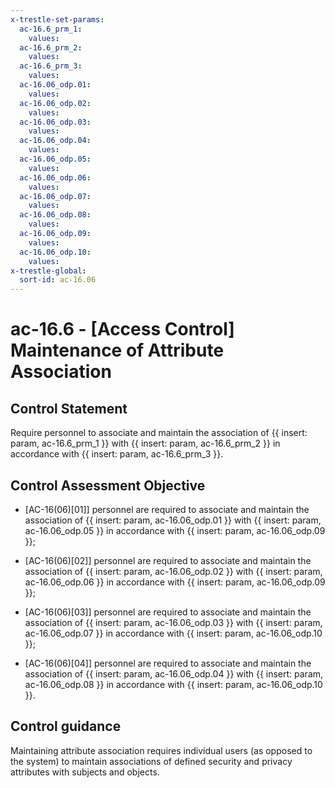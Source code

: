 ```yaml
---
x-trestle-set-params:
  ac-16.6_prm_1:
    values:
  ac-16.6_prm_2:
    values:
  ac-16.6_prm_3:
    values:
  ac-16.06_odp.01:
    values:
  ac-16.06_odp.02:
    values:
  ac-16.06_odp.03:
    values:
  ac-16.06_odp.04:
    values:
  ac-16.06_odp.05:
    values:
  ac-16.06_odp.06:
    values:
  ac-16.06_odp.07:
    values:
  ac-16.06_odp.08:
    values:
  ac-16.06_odp.09:
    values:
  ac-16.06_odp.10:
    values:
x-trestle-global:
  sort-id: ac-16.06
---
```


# ac-16.6 - \[Access Control\] Maintenance of Attribute Association

## Control Statement

Require personnel to associate and maintain the association of {{ insert: param, ac-16.6_prm_1 }} with {{ insert: param, ac-16.6_prm_2 }} in accordance with {{ insert: param, ac-16.6_prm_3 }}.

## Control Assessment Objective

- \[AC-16(06)[01]\] personnel are required to associate and maintain the association of {{ insert: param, ac-16.06_odp.01 }} with {{ insert: param, ac-16.06_odp.05 }} in accordance with {{ insert: param, ac-16.06_odp.09 }};

- \[AC-16(06)[02]\] personnel are required to associate and maintain the association of {{ insert: param, ac-16.06_odp.02 }} with {{ insert: param, ac-16.06_odp.06 }} in accordance with {{ insert: param, ac-16.06_odp.09 }};

- \[AC-16(06)[03]\] personnel are required to associate and maintain the association of {{ insert: param, ac-16.06_odp.03 }} with {{ insert: param, ac-16.06_odp.07 }} in accordance with {{ insert: param, ac-16.06_odp.10 }};

- \[AC-16(06)[04]\] personnel are required to associate and maintain the association of {{ insert: param, ac-16.06_odp.04 }} with {{ insert: param, ac-16.06_odp.08 }} in accordance with {{ insert: param, ac-16.06_odp.10 }}.

## Control guidance

Maintaining attribute association requires individual users (as opposed to the system) to maintain associations of defined security and privacy attributes with subjects and objects.
